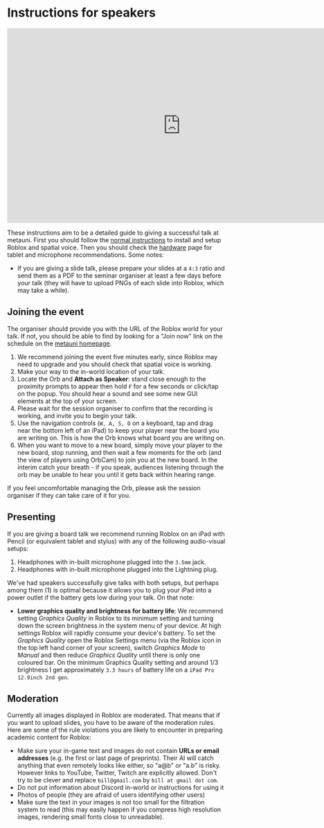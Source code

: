 # Instructions for speakers

<p align="center">
<iframe width="800" height="450" src="https://www.youtube.com/embed/DOROFm_oDv0" title="YouTube video player" frameborder="0" allow="accelerometer; autoplay; clipboard-write; encrypted-media; gyroscope; picture-in-picture" allowfullscreen></iframe>
</p>

These instructions aim to be a detailed guide to giving a successful talk at metauni. First you should follow the [normal instructions](instructions) to install and setup Roblox and spatial voice. Then you should check the [hardware](hardware) page for tablet and microphone recommendations. Some notes:

* If you are giving a slide talk, please prepare your slides at a `4:3` ratio and send them as a PDF to the seminar organiser at least a few days before your talk (they will have to upload PNGs of each slide into Roblox, which may take a while).

## Joining the event

The organiser should provide you with the URL of the Roblox world for your talk. If not, you should be able to find by looking for a "Join now" link on the schedule on the [metauni homepage](https://metauni.org).

1. We recommend joining the event five minutes early, since Roblox may need to upgrade and you should check that spatial voice is working.
2. Make your way to the in-world location of your talk.
3. Locate the Orb and **Attach as Speaker**: stand close enough to the proximity prompts to appear then hold `F` for a few seconds or click/tap on the popup. You should hear a sound and see some new GUI elements at the top of your screen.
4. Please wait for the session organiser to confirm that the recording is working, and invite you to begin your talk.
5. Use the navigation controls (`W, A, S, D` on a keyboard, tap and drag near the bottom left of an iPad) to keep your player near the board you are writing on. This is how the Orb knows what board you are writing on.
6. When you want to move to a new board, simply move your player to the new board, stop running, and then wait a few moments for the orb (and the view of players using OrbCam) to join you at the new board. In the interim catch your breath - if you speak, audiences listening through the orb may be unable to hear you until it gets back within hearing range.

If you feel uncomfortable managing the Orb, please ask the session organiser if they can take care of it for you.

## Presenting

If you are giving a board talk we recommend running Roblox on an iPad with Pencil (or equivalent tablet and stylus) with any of the following audio-visual setups:

1. Headphones with in-built microphone plugged into the `3.5mm` jack.
2. Headphones with in-built microphone plugged into the Lightning plug.

We've had speakers successfully give talks with both setups, but perhaps among them (1) is optimal because it allows you to plug your iPad into a power outlet if the battery gets low during your talk. On that note:

* **Lower graphics quality and brightness for battery life**: We recommend setting *Graphics Quality* in Roblox to its minimum setting and turning down the screen brightness in the system menu of your device. At high settings Roblox will rapidly consume your device's battery. To set the *Graphics Quality* open the Roblox Settings menu (via the Roblox icon in the top left hand corner of your screen), switch *Graphics Mode* to *Manual* and then reduce *Graphics Quality* until there is only one coloured bar. On the minimum Graphics Quality setting and around 1/3 brightness I get approximately `3.3 hours` of battery life on a `iPad Pro 12.9inch 2nd gen`.

## Moderation

Currently all images displayed in Roblox are moderated. That means that if you want to upload slides, you have to be aware of the moderation rules. Here are some of the rule violations you are likely to encounter in preparing academic content for Roblox:

* Make sure your in-game text and images do not contain **URLs or email addresses** (e.g. the first or last page of preprints). Their AI will catch anything that even remotely looks like either, so "a@b" or "a.b" is risky. However links to YouTube, Twitter, Twitch are explicitly allowed. Don't try to be clever and replace `bill@gmail.com` by `bill at gmail dot com`.
* Do not put information about Discord in-world or instructions for using it
* Photos of people (they are afraid of users identifying other users)
* Make sure the text in your images is not too small for the filtration system to read (this may easily happen if you compress high resolution images, rendering small fonts close to unreadable).
